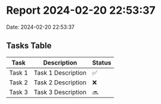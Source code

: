 

# Report 2024-02-20 22:53:37
Date: 2024-02-20 22:53:37
## Tasks Table
| Task | Description | Status |
|------|--------------|--------|
| Task 1 | Task 1 Description | ✅ |
| Task 2 | Task 2 Description | ❌ |
| Task 3 | Task 3 Description | 🔜 |
